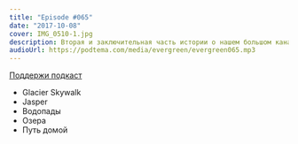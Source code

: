 ```yaml
---
title: "Episode #065"
date: "2017-10-08"
cover: IMG_0510-1.jpg
description: Вторая и заключительная часть истории о нашем большом канадском автомобильном путешествии.
audioUrl: https://podtema.com/media/evergreen/evergreen065.mp3
---
```


[Поддержи подкаст](https://patreon.com/podtema)

- Glacier Skywalk
- Jasper
- Водопады
- Озера
- Путь домой
